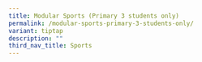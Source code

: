 ```yaml
---
title: Modular Sports (Primary 3 students only)
permalink: /modular-sports-primary-3-students-only/
variant: tiptap
description: ""
third_nav_title: Sports
---
```

